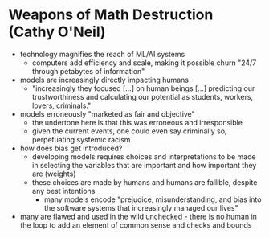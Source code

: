 # Weapons of Math Destruction (Cathy O'Neil)
- technology magnifies the reach of ML/AI systems
   - computers add efficiency and scale, making it possible churn "24/7 through petabytes of information"
- models are increasingly directly impacting humans
   - "increasingly they focused [...] on human beings [...] predicting our trustworthiness and calculating our potential as students, workers, lovers, criminals."
- models erroneously "marketed as fair and objective"
   - the undertone here is that this was erroneous and irresponsible
   - given the current events, one could even say criminally so, perpetuating systemic racism
- how does bias get introduced?
   - developing models requires choices and interpretations to be made in selecting the variables that are important and how important they are (weights)
   - these choices are made by humans and humans are fallible, despite any best intentions
      - many models encode "prejudice, misunderstanding, and bias into the software systems that increasingly managed our lives"
- many are flawed and used in the wild unchecked - there is no human in the loop to add an element of common sense and checks and bounds

